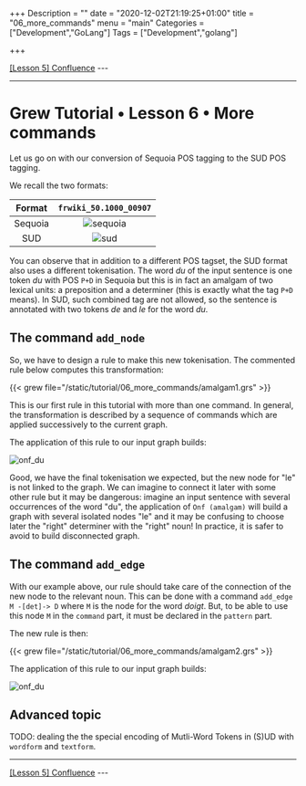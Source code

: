 +++
Description = ""
date = "2020-12-02T21:19:25+01:00"
title = "06_more_commands"
menu = "main"
Categories = ["Development","GoLang"]
Tags = ["Development","golang"]

+++

[[Lesson 5] Confluence](../05_confluence) ---

---

# Grew Tutorial • Lesson 6 • More commands

Let us go on with our conversion of Sequoia POS tagging to the SUD POS tagging.

We recall the two formats:

| Format | `frwiki_50.1000_00907` |
|:---:|:---:|
| Sequoia | ![sequoia](/tutorial/02_first_rule/_build/frwiki_50.1000_00907.seq.svg) |
| SUD | ![sud](/tutorial/02_first_rule/_build/frwiki_50.1000_00907.sud.svg) |

You can observe that in addition to a different POS tagset, the SUD format also uses a different tokenisation.
The word *du* of the input sentence is one token *du* with POS `P+D` in Sequoia but this is in fact an amalgam of two lexical units: a preposition and a determiner (this is exactly what the tag `P+D` means).
In SUD, such combined tag are not allowed, so the sentence is annotated with two tokens *de* and *le* for the word *du*.

## The command `add_node`

So, we have to design a rule to make this new tokenisation.
The commented rule below computes this transformation:

{{< grew file="/static/tutorial/06_more_commands/amalgam1.grs" >}}

This is our first rule in this tutorial with more than one command.
In general, the transformation is described by a sequence of commands which are applied successively to the current graph.

The application of this rule to our input graph builds:

![onf_du](/tutorial/06_more_commands/_build/onf_amalgam1.svg)

Good, we have the final tokenisation we expected, but the new node for "le" is not linked to the graph.
We can imagine to connect it later with some other rule but it may be dangerous: imagine an input sentence with several occurrences of the word "du", the application of `Onf (amalgam)` will build a graph with several isolated nodes "le" and it may be confusing to choose later the "right" determiner with the "right" noun!
In practice, it is safer to avoid to build disconnected graph.

## The command `add_edge`

With our example above, our rule should take care of the connection of the new node to the relevant noun.
This can be done with a command `add_edge M -[det]-> D` where `M` is the node for the word *doigt*.
But, to be able to use this node `M` in the `command` part, it must be declared in the `pattern` part.

The new rule is then:

{{< grew file="/static/tutorial/06_more_commands/amalgam2.grs" >}}

The application of this rule to our input graph builds:

![onf_du](/tutorial/06_more_commands/_build/onf_amalgam2.svg)


## Advanced topic

TODO: dealing the the special encoding of Mutli-Word Tokens in (S)UD with `wordform` and `textform`.



---

[[Lesson 5] Confluence](../05_confluence) ---
